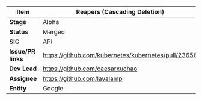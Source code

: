 |  **Item** | Reapers (Cascading Deletion) |
|  ------ | ------ |
|  **Stage** | Alpha |
|  **Status** | Merged |
|  **SIG** | API |
|  **Issue/PR links** | https://github.com/kubernetes/kubernetes/pull/23656 |
|  **Dev Lead** | https://github.com/caesarxuchao |
|  **Assignee** | https://github.com/lavalamp |
|  **Entity** | Google |